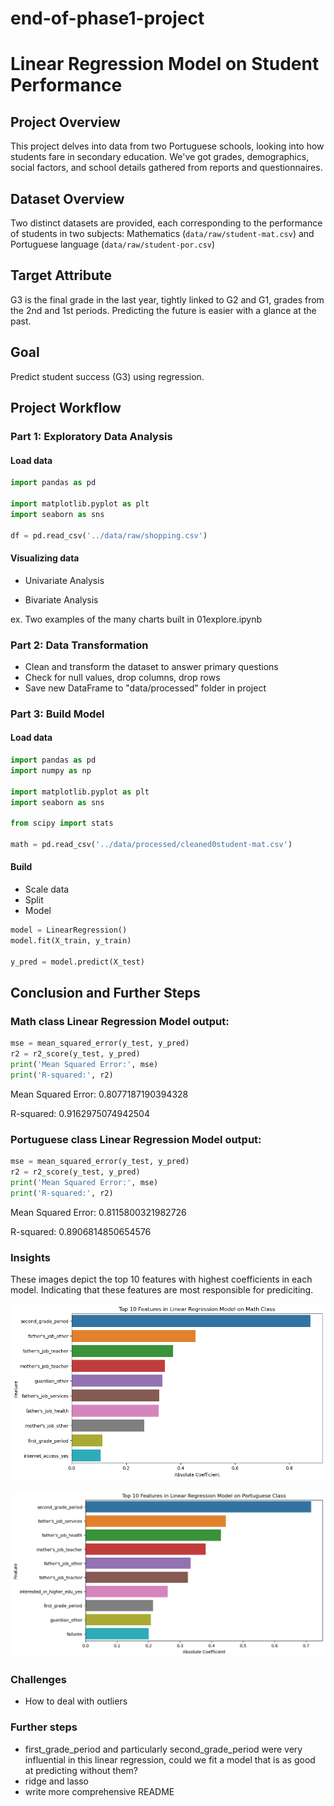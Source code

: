 # end-of-phase1-project
# Linear Regression Model on Student Performance

## Project Overview

This project delves into data from two Portuguese schools, looking into how students fare in secondary education. We've got grades, demographics, social factors, and school details gathered from reports and questionnaires.


## Dataset Overview

Two distinct datasets are provided, each corresponding to the performance of students in two subjects: Mathematics (`data/raw/student-mat.csv`) and Portuguese language (`data/raw/student-por.csv`)

## Target Attribute

G3 is the final grade in the last year, tightly linked to G2 and G1, grades from the 2nd and 1st periods. Predicting the future is easier with a glance at the past.

## Goal
Predict student success (G3) using regression.

## Project Workflow

### Part 1: Exploratory Data Analysis
#### Load data

```python
import pandas as pd

import matplotlib.pyplot as plt
import seaborn as sns

df = pd.read_csv('../data/raw/shopping.csv')
```
#### Visualizing data
- Univariate Analysis



- Bivariate Analysis



ex. Two examples of the many charts built in 01explore.ipynb

### Part 2: Data Transformation
- Clean and transform the dataset to answer primary questions
- Check for null values, drop columns, drop rows
- Save new DataFrame to "data/processed" folder in project 


### Part 3: Build Model
#### Load data
```python 
import pandas as pd
import numpy as np

import matplotlib.pyplot as plt
import seaborn as sns

from scipy import stats

math = pd.read_csv('../data/processed/cleaned0student-mat.csv')
```
#### Build 
- Scale data
- Split
- Model

```python
model = LinearRegression()
model.fit(X_train, y_train)

y_pred = model.predict(X_test)
```

## Conclusion and Further Steps

### Math class Linear Regression Model output:
```python
mse = mean_squared_error(y_test, y_pred)
r2 = r2_score(y_test, y_pred)
print('Mean Squared Error:', mse)
print('R-squared:', r2)
```
Mean Squared Error: 0.8077187190394328

R-squared: 0.9162975074942504

### Portuguese class Linear Regression Model output:
```python
mse = mean_squared_error(y_test, y_pred)
r2 = r2_score(y_test, y_pred)
print('Mean Squared Error:', mse)
print('R-squared:', r2)
```
Mean Squared Error: 0.8115800321982726

R-squared: 0.8906814850654576

### Insights
These images depict the top 10 features with highest coefficients in each model. Indicating that these features are most responsible for prediciting.

![Alt text](image-1.png)

![Alt text](image.png)


### Challenges

- How to deal with outliers

### Further steps

- first_grade_period and particularly second_grade_period were very influential in this linear regression, could we fit a model that is as good at predicting without them?
- ridge and lasso
- write more comprehensive README
